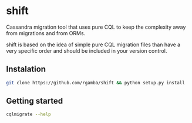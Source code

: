 # shift

Cassandra migration tool that uses pure CQL to keep the complexity away from migrations and from ORMs.

shift is based on the idea of simple pure CQL migration files than have a very specific order and should be included in your version control.

## Instalation

```bash
git clone https://github.com/rgamba/shift && python setup.py install
```

## Getting started


```bash
cqlmigrate --help
```
